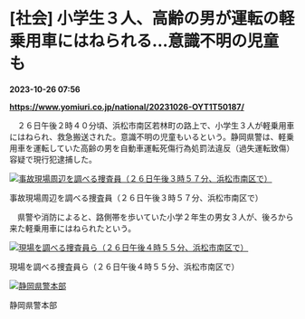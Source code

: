 # [社会] 小学生３人、高齢の男が運転の軽乗用車にはねられる…意識不明の児童も

**2023-10-26 07:56**

**https://www.yomiuri.co.jp/national/20231026-OYT1T50187/**

　２６日午後２時４０分頃、浜松市南区若林町の路上で、小学生３人が軽乗用車にはねられ、救急搬送された。意識不明の児童もいるという。静岡県警は、軽乗用車を運転していた高齢の男を自動車運転死傷行為処罰法違反（過失運転致傷）容疑で現行犯逮捕した。

[![事故現場周辺を調べる捜査員（２６日午後３時５７分、浜松市南区で）](https://www.yomiuri.co.jp/media/2023/10/20231026-OYT1I50118-1.jpg)](https://www.yomiuri.co.jp/pluralphoto/20231026-OYT1I50118/)

事故現場周辺を調べる捜査員（２６日午後３時５７分、浜松市南区で）

　県警や消防によると、路側帯を歩いていた小学２年生の男女３人が、後ろから来た軽乗用車にはねられたという。

[![現場を調べる捜査員ら（２６日午後４時５５分、浜松市南区で）](https://www.yomiuri.co.jp/media/2023/10/20231026-OYT1I50119-1.jpg)](https://www.yomiuri.co.jp/pluralphoto/20231026-OYT1I50119/)

現場を調べる捜査員ら（２６日午後４時５５分、浜松市南区で）

[![静岡県警本部](https://www.yomiuri.co.jp/media/2023/10/20231026-OYT1I50116-1.jpg)](https://www.yomiuri.co.jp/pluralphoto/20231026-OYT1I50116/)

静岡県警本部